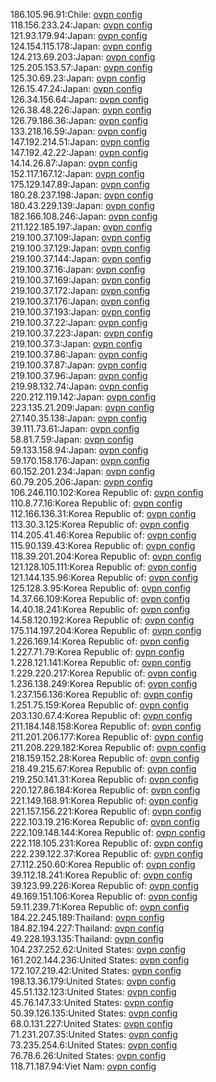 186.105.96.91:Chile: [ovpn config](vpn/186_105_96_91.ovpn)  
118.156.233.24:Japan: [ovpn config](vpn/118_156_233_24.ovpn)  
121.93.179.94:Japan: [ovpn config](vpn/121_93_179_94.ovpn)  
124.154.115.178:Japan: [ovpn config](vpn/124_154_115_178.ovpn)  
124.213.69.203:Japan: [ovpn config](vpn/124_213_69_203.ovpn)  
125.205.153.57:Japan: [ovpn config](vpn/125_205_153_57.ovpn)  
125.30.69.23:Japan: [ovpn config](vpn/125_30_69_23.ovpn)  
126.15.47.24:Japan: [ovpn config](vpn/126_15_47_24.ovpn)  
126.34.156.64:Japan: [ovpn config](vpn/126_34_156_64.ovpn)  
126.38.48.226:Japan: [ovpn config](vpn/126_38_48_226.ovpn)  
126.79.186.36:Japan: [ovpn config](vpn/126_79_186_36.ovpn)  
133.218.16.59:Japan: [ovpn config](vpn/133_218_16_59.ovpn)  
147.192.214.51:Japan: [ovpn config](vpn/147_192_214_51.ovpn)  
147.192.42.22:Japan: [ovpn config](vpn/147_192_42_22.ovpn)  
14.14.26.87:Japan: [ovpn config](vpn/14_14_26_87.ovpn)  
152.117.167.12:Japan: [ovpn config](vpn/152_117_167_12.ovpn)  
175.129.147.89:Japan: [ovpn config](vpn/175_129_147_89.ovpn)  
180.28.237.198:Japan: [ovpn config](vpn/180_28_237_198.ovpn)  
180.43.229.139:Japan: [ovpn config](vpn/180_43_229_139.ovpn)  
182.166.108.246:Japan: [ovpn config](vpn/182_166_108_246.ovpn)  
211.122.185.197:Japan: [ovpn config](vpn/211_122_185_197.ovpn)  
219.100.37.109:Japan: [ovpn config](vpn/219_100_37_109.ovpn)  
219.100.37.129:Japan: [ovpn config](vpn/219_100_37_129.ovpn)  
219.100.37.144:Japan: [ovpn config](vpn/219_100_37_144.ovpn)  
219.100.37.16:Japan: [ovpn config](vpn/219_100_37_16.ovpn)  
219.100.37.169:Japan: [ovpn config](vpn/219_100_37_169.ovpn)  
219.100.37.172:Japan: [ovpn config](vpn/219_100_37_172.ovpn)  
219.100.37.176:Japan: [ovpn config](vpn/219_100_37_176.ovpn)  
219.100.37.193:Japan: [ovpn config](vpn/219_100_37_193.ovpn)  
219.100.37.22:Japan: [ovpn config](vpn/219_100_37_22.ovpn)  
219.100.37.223:Japan: [ovpn config](vpn/219_100_37_223.ovpn)  
219.100.37.3:Japan: [ovpn config](vpn/219_100_37_3.ovpn)  
219.100.37.86:Japan: [ovpn config](vpn/219_100_37_86.ovpn)  
219.100.37.87:Japan: [ovpn config](vpn/219_100_37_87.ovpn)  
219.100.37.96:Japan: [ovpn config](vpn/219_100_37_96.ovpn)  
219.98.132.74:Japan: [ovpn config](vpn/219_98_132_74.ovpn)  
220.212.119.142:Japan: [ovpn config](vpn/220_212_119_142.ovpn)  
223.135.21.209:Japan: [ovpn config](vpn/223_135_21_209.ovpn)  
27.140.35.138:Japan: [ovpn config](vpn/27_140_35_138.ovpn)  
39.111.73.61:Japan: [ovpn config](vpn/39_111_73_61.ovpn)  
58.81.7.59:Japan: [ovpn config](vpn/58_81_7_59.ovpn)  
59.133.158.94:Japan: [ovpn config](vpn/59_133_158_94.ovpn)  
59.170.158.176:Japan: [ovpn config](vpn/59_170_158_176.ovpn)  
60.152.201.234:Japan: [ovpn config](vpn/60_152_201_234.ovpn)  
60.79.205.206:Japan: [ovpn config](vpn/60_79_205_206.ovpn)  
106.246.110.102:Korea Republic of: [ovpn config](vpn/106_246_110_102.ovpn)  
110.8.77.16:Korea Republic of: [ovpn config](vpn/110_8_77_16.ovpn)  
112.166.136.31:Korea Republic of: [ovpn config](vpn/112_166_136_31.ovpn)  
113.30.3.125:Korea Republic of: [ovpn config](vpn/113_30_3_125.ovpn)  
114.205.41.46:Korea Republic of: [ovpn config](vpn/114_205_41_46.ovpn)  
115.90.139.43:Korea Republic of: [ovpn config](vpn/115_90_139_43.ovpn)  
118.39.201.204:Korea Republic of: [ovpn config](vpn/118_39_201_204.ovpn)  
121.128.105.111:Korea Republic of: [ovpn config](vpn/121_128_105_111.ovpn)  
121.144.135.96:Korea Republic of: [ovpn config](vpn/121_144_135_96.ovpn)  
125.128.3.95:Korea Republic of: [ovpn config](vpn/125_128_3_95.ovpn)  
14.37.66.109:Korea Republic of: [ovpn config](vpn/14_37_66_109.ovpn)  
14.40.18.241:Korea Republic of: [ovpn config](vpn/14_40_18_241.ovpn)  
14.58.120.192:Korea Republic of: [ovpn config](vpn/14_58_120_192.ovpn)  
175.114.197.204:Korea Republic of: [ovpn config](vpn/175_114_197_204.ovpn)  
1.226.169.14:Korea Republic of: [ovpn config](vpn/1_226_169_14.ovpn)  
1.227.71.79:Korea Republic of: [ovpn config](vpn/1_227_71_79.ovpn)  
1.228.121.141:Korea Republic of: [ovpn config](vpn/1_228_121_141.ovpn)  
1.229.220.217:Korea Republic of: [ovpn config](vpn/1_229_220_217.ovpn)  
1.236.138.249:Korea Republic of: [ovpn config](vpn/1_236_138_249.ovpn)  
1.237.156.136:Korea Republic of: [ovpn config](vpn/1_237_156_136.ovpn)  
1.251.75.159:Korea Republic of: [ovpn config](vpn/1_251_75_159.ovpn)  
203.130.67.4:Korea Republic of: [ovpn config](vpn/203_130_67_4.ovpn)  
211.184.148.158:Korea Republic of: [ovpn config](vpn/211_184_148_158.ovpn)  
211.201.206.177:Korea Republic of: [ovpn config](vpn/211_201_206_177.ovpn)  
211.208.229.182:Korea Republic of: [ovpn config](vpn/211_208_229_182.ovpn)  
218.159.152.28:Korea Republic of: [ovpn config](vpn/218_159_152_28.ovpn)  
218.49.215.67:Korea Republic of: [ovpn config](vpn/218_49_215_67.ovpn)  
219.250.141.31:Korea Republic of: [ovpn config](vpn/219_250_141_31.ovpn)  
220.127.86.184:Korea Republic of: [ovpn config](vpn/220_127_86_184.ovpn)  
221.149.168.91:Korea Republic of: [ovpn config](vpn/221_149_168_91.ovpn)  
221.157.156.221:Korea Republic of: [ovpn config](vpn/221_157_156_221.ovpn)  
222.103.19.216:Korea Republic of: [ovpn config](vpn/222_103_19_216.ovpn)  
222.109.148.144:Korea Republic of: [ovpn config](vpn/222_109_148_144.ovpn)  
222.118.105.231:Korea Republic of: [ovpn config](vpn/222_118_105_231.ovpn)  
222.239.122.37:Korea Republic of: [ovpn config](vpn/222_239_122_37.ovpn)  
27.112.250.60:Korea Republic of: [ovpn config](vpn/27_112_250_60.ovpn)  
39.112.18.241:Korea Republic of: [ovpn config](vpn/39_112_18_241.ovpn)  
39.123.99.226:Korea Republic of: [ovpn config](vpn/39_123_99_226.ovpn)  
49.169.151.106:Korea Republic of: [ovpn config](vpn/49_169_151_106.ovpn)  
59.11.239.71:Korea Republic of: [ovpn config](vpn/59_11_239_71.ovpn)  
184.22.245.189:Thailand: [ovpn config](vpn/184_22_245_189.ovpn)  
184.82.194.227:Thailand: [ovpn config](vpn/184_82_194_227.ovpn)  
49.228.193.135:Thailand: [ovpn config](vpn/49_228_193_135.ovpn)  
104.237.252.62:United States: [ovpn config](vpn/104_237_252_62.ovpn)  
161.202.144.236:United States: [ovpn config](vpn/161_202_144_236.ovpn)  
172.107.219.42:United States: [ovpn config](vpn/172_107_219_42.ovpn)  
198.13.36.179:United States: [ovpn config](vpn/198_13_36_179.ovpn)  
45.51.132.123:United States: [ovpn config](vpn/45_51_132_123.ovpn)  
45.76.147.33:United States: [ovpn config](vpn/45_76_147_33.ovpn)  
50.39.126.135:United States: [ovpn config](vpn/50_39_126_135.ovpn)  
68.0.131.227:United States: [ovpn config](vpn/68_0_131_227.ovpn)  
71.231.207.35:United States: [ovpn config](vpn/71_231_207_35.ovpn)  
73.235.254.6:United States: [ovpn config](vpn/73_235_254_6.ovpn)  
76.78.6.26:United States: [ovpn config](vpn/76_78_6_26.ovpn)  
118.71.187.94:Viet Nam: [ovpn config](vpn/118_71_187_94.ovpn)  

